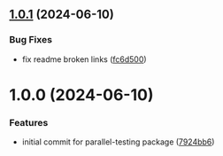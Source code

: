 ## [1.0.1](https://github.com/shadiabuhilal/parallel-testing/compare/v1.0.0...v1.0.1) (2024-06-10)


### Bug Fixes

* fix readme broken links ([fc6d500](https://github.com/shadiabuhilal/parallel-testing/commit/fc6d5002e82e1aec7c56ba2ef70d53bf11848ab6))

# 1.0.0 (2024-06-10)


### Features

* initial commit for parallel-testing package ([7924bb6](https://github.com/shadiabuhilal/parallel-testing/commit/7924bb6d0b9e5b9e094783e346194f1317db6fea))
